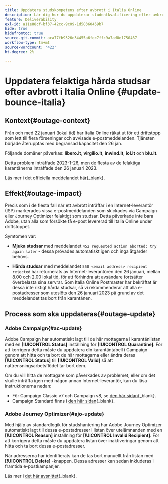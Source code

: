 ```yaml
---
title: Uppdatera studskompetens efter avbrott i Italia Online
description: Lär dig hur du uppdaterar studentkvalificering efter avbrott i Italia Online
feature: Deliverability
exl-id: a11e88cf-bf37-42cc-9c09-1d58360459b7
hide: true
hidefromtoc: true
source-git-commit: aca77fb9326e34455a6fec7ffc9a7ad8e1750467
workflow-type: tm+mt
source-wordcount: '422'
ht-degree: 2%

---
```


# Uppdatera felaktiga hårda studsar efter avbrott i Italia Online {#update-bounce-italia}

## Kontext{#outage-context}

Från och med 22 januari (lokal tid) har Italia Online råkat ut för ett driftstopp som lett till flera förseningar och avvisade e-postmeddelanden. Tjänsten började återupptas med begränsad kapacitet den 26 jan.

Följande domäner påverkas: **libero.it**, **virgilio.it**, **inwind.it**, **iol.it** och **blu.it**.

Detta problem inträffade 2023-1-26, men de flesta av de felaktiga karantänerna inträffade den 26 januari 2023.

Läs mer i det officiella meddelandet [här](https://tecnologia.libero.it/avviato-il-ritorno-online-di-libero-mail-e-virgilio-mail-66832){_blank}.


## Effekt{#outage-impact}

Precis som i de flesta fall när ett avbrott inträffar i en Internet-leverantör (ISP) markerades vissa e-postmeddelanden som skickades via Campaign eller Journey Optimizer felaktigt som studsar. Detta påverkade inte bara Adobe, utan alla som försökte få e-post levererad till Italia Online under driftstoppet.

Symtomen var:

* **Mjuka studsar** med meddelandet `452 requested action aborted: try again later` - dessa prövades automatiskt igen och inga åtgärder behövs.

* **Hårda studsar** med meddelandet `550 <email address> recipient rejected` har returnerats av Internet-leverantören den 26 januari, mellan 8.00 och 2.00 lokal tid, för att förhindra att avsändare fortsätter överbelasta sina servrar. Som Italia Online Postmaster har bekräftat är dessa inte riktigt hårda studsar, så vi rekommenderar att alla e-postadresser som uteslöts den 26 januari 2023 på grund av det meddelandet tas bort från karantänen.

## Process som ska uppdateras{#outage-update}

### Adobe Campaign{#ac-update}

Adobe Campaign har automatiskt lagt till de här mottagarna i karantänlistan med en **[!UICONTROL Status]** inställning för **[!UICONTROL Quarantine]**. För att korrigera detta måste du uppdatera din karantäntabell i Campaign genom att hitta och ta bort de här mottagarna eller ändra deras **[!UICONTROL Status]** till **[!UICONTROL Valid]** så att nattrensningsarbetsflödet tar bort dem.

Om du vill hitta de mottagare som påverkades av problemet, eller om det skulle inträffa igen med någon annan Internet-leverantör, kan du läsa instruktionerna nedan:

* För Campaign Classic v7 och Campaign v8, se [den här sidan](https://experienceleague.adobe.com/docs/campaign-classic/using/sending-messages/monitoring-deliveries/understanding-quarantine-management.html?lang=en#unquarantine-bulk){_blank}.
* Campaign Standard finns i [den här sidan](https://experienceleague.adobe.com/docs/campaign-standard/using/testing-and-sending/monitoring-messages/understanding-quarantine-management.html?lang=en#unquarantine-bulk){_blank}.

### Adobe Journey Optimizer{#ajo-update}

Med hjälp av standardlogik för studshantering har Adobe Journey Optimizer automatiskt lagt till dessa e-postadresser i listan över utelämnanden med en **[!UICONTROL Reason]** inställning för **[!UICONTROL Invalid Recipient]**. För att korrigera detta måste du uppdatera listan över inaktiveringar genom att hitta och ta bort dessa e-postadresser.

När adresserna har identifierats kan de tas bort manuellt från listan med **[!UICONTROL Delete]** -knappen. Dessa adresser kan sedan inkluderas i framtida e-postkampanjer.

Läs mer i [det här avsnittet](https://experienceleague.adobe.com/docs/journey-optimizer/using/configuration/monitor-reputation/manage-suppression-list.html#remove-from-suppression-list){_blank}.

